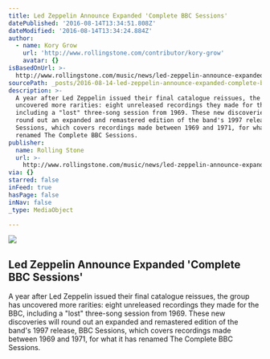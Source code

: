 ```yaml
---
title: Led Zeppelin Announce Expanded 'Complete BBC Sessions'
datePublished: '2016-08-14T13:34:51.808Z'
dateModified: '2016-08-14T13:34:24.884Z'
author:
  - name: Kory Grow
    url: 'http://www.rollingstone.com/contributor/kory-grow'
    avatar: {}
isBasedOnUrl: >-
  http://www.rollingstone.com/music/news/led-zeppelin-announce-expanded-complete-bbc-sessions-w429790
sourcePath: _posts/2016-08-14-led-zeppelin-announce-expanded-complete-bbc-sessions.md
description: >-
  A year after Led Zeppelin issued their final catalogue reissues, the group has
  uncovered more rarities: eight unreleased recordings they made for the BBC,
  including a "lost" three-song session from 1969. These new discoveries will
  round out an expanded and remastered edition of the band's 1997 release, BBC
  Sessions, which covers recordings made between 1969 and 1971, for what it has
  renamed The Complete BBC Sessions.
publisher:
  name: Rolling Stone
  url: >-
    http://www.rollingstone.com/music/news/led-zeppelin-announce-expanded-complete-bbc-sessions-w429790
via: {}
starred: false
inFeed: true
hasPage: false
inNav: false
_type: MediaObject

---
```

<article style=""><img src="http://img.wennermedia.com/social/rs-led-zeppelin-40607ceb-18fd-42b6-b666-749c1753297f.jpg" /><h1>Led Zeppelin Announce Expanded 'Complete BBC Sessions'</h1><p>A year after Led Zeppelin issued their final catalogue reissues, the group has uncovered more rarities: eight unreleased recordings they made for the BBC, including a "lost" three-song session from 1969. These new discoveries will round out an expanded and remastered edition of the band's 1997 release, BBC Sessions, which covers recordings made between 1969 and 1971, for what it has renamed The Complete BBC Sessions.</p></article>
